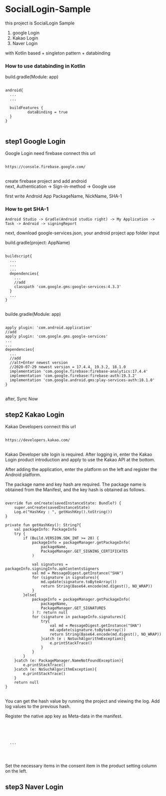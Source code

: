 # SocialLogin-Sample

this project is SocialLogin Sample

1. google Login
2. Kakao Login
3. Naver Login

with Kotlin based + singleton pattern + databinding  

### How to use databinding in Kotlin   
build.gradle(Module: app)   
<pre>
<code>
android{
  ...
  ...
    
  buildFeatures {
          dataBinding = true
  }
}
</code>
</pre>
    

## step1 Google Login

Google Login need firebase connect this url  
<pre>
<code>
https://console.firebase.google.com/
</code>
</pre>
create firebase project and add android  
next, Authentication -> Sign-in-method -> Google use
    
first write Android App PackageName, NickName, SHA-1  
    
### How to get SHA-1
    Android Studio -> Gradle(Android studio right) -> My Application -> Task -> Android -> signingReport  
    
next, download google-services.json, your android project app folder input  

build.gradle(project: AppName)
<pre>
<code>
buildscript{
  ...
  ...
  ...
  dependencies{
    ...
    //add
    classpath 'com.google.gms:google-services:4.3.3'
  }
  ...
}
</code>
</pre>

builde.gradle(Module: app)
<pre>
<code>
apply plugin: 'com.android.application'
//add
apply plugin: 'com.google.gms.google-services'
...
...
dependencies{
  ...
  //add
  //alt+Enter newest version
  //2020-07-29 newest version = 17.4.4, 19.3.2, 18.1.0
  implementation 'com.google.firebase:firebase-analytics:17.4.4'
  implementation 'com.google.firebase:firebase-auth:19.3.2'
  implementation 'com.google.android.gms:play-services-auth:18.1.0'
}
</code>
</pre>

after, Sync Now

## step2 Kakao Login

Kakao Developers connect this url  
<pre>
<code>
https://developers.kakao.com/
</code>
</pre>

Kakao Developer site login is required. After logging in, enter the Kakao Login product introduction and apply to use the Kakao API at the bottom.

After adding the application, enter the platform on the left and register the Android platform.

The package name and key hash are required. The package name is obtained from the Manifest, and the key hash is obtained as follows.

<pre>
<code>
override fun onCreate(savedInstanceState: Bundle?) {
    super.onCreate(savedInstanceState)
    Log.e("HashKey : ", getHashKey().toString())
}

private fun getHashKey(): String?{
    val packageInfo: PackageInfo
    try {
        if (Build.VERSION.SDK_INT >= 28) {
            packageInfo = packageManager.getPackageInfo(
                packageName,
                PackageManager.GET_SIGNING_CERTIFICATES
            )

            val signatures = packageInfo.signingInfo.apkContentsSigners
            val md = MessageDigest.getInstance("SHA")
            for (signature in signatures){
                md.update(signature.toByteArray())
                return String(Base64.encode(md.digest(), NO_WRAP))
            }
        }else{
            packageInfo = packageManager.getPackageInfo(
                packageName,
                PackageManager.GET_SIGNATURES
            ) ?: return null
            for (signature in packageInfo.signatures){
                try{
                    val md = MessageDigest.getInstance("SHA")
                    md.update(signature.toByteArray())
                    return String(Base64.encode(md.digest(), NO_WRAP))
                }catch (e : NoSuchAlgorithmException){
                    e.printStackTrace()
                }
            }
        }
    }catch (e: PackageManager.NameNotFoundException){
        e.printStackTrace()
    }catch (e: NoSuchAlgorithmException){
        e.printStackTrace()     
    }
    return null
}
</code>
</pre>

You can get the hash value by running the project and viewing the log. Add log values to the previous hash.

Register the native app key as Meta-data in the manifest.

<pre>
<code>

<application
  ...
  ...>
  <meta-data
      android:name="com.kakao.sdk.AppKey"
      android:value="your_kakao_native_appKey" />
  ...
</application>

</code>
</pre>

Set the necessary items in the consent item in the product setting column on the left.

## step3 Naver Login
 
